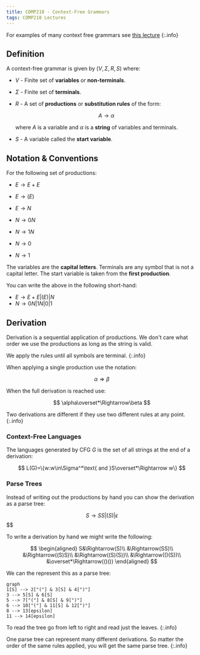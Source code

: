 ```yaml
---
title: COMP218 - Context-Free Grammars
tags: COMP218 Lectures
---
```

For examples of many context free grammars see [this lecture](https://liverpool.instructure.com/courses/47455/modules/items/1252591)
{:.info}

## Definition

A context-free grammar is given by ($V,\Sigma,R,S$) where:

* $V$ - Finite set of **variables** or **non-terminals**.
* $\Sigma$ - Finite set of **terminals**.
* $R$ - A set of **productions** or **substitution rules** of the form:
	
	$$A\rightarrow\alpha$$
	
	where $A$ is a variable and $\alpha$ is a **string** of variables and terminals.
* $S$ - A variable called the **start variable**.

## Notation & Conventions
For the following set of productions:

* $E\rightarrow E+E$
* $E\rightarrow (E)$
* $E\rightarrow N$

* $N\rightarrow 0N$
* $N\rightarrow 1N$
* $N\rightarrow 0$
* $N\rightarrow 1$

The variables are the **capital letters**. Terminals are any symbol that is not a capital letter. The start variable is taken from the **first production**.

You can write the above in the following short-hand:

* $E\rightarrow E+E\vert(E)\vert N$
* $N\rightarrow 0N\vert1N\vert0\vert1$

## Derivation
Derivation is a sequential application of productions. We don't care what order we use the productions as long as the string is valid. 

We apply the rules until all symbols are terminal.
{:.info}

When applying a single production use the notation:

$$
\alpha\Rightarrow\beta
$$

When the full derivation is reached use:

$$
\alpha\overset*\Rightarrow\beta
$$

Two derivations are different if they use two different rules at any point.
{:.info}

### Context-Free Languages
The languages generated by CFG $G$ is the set of all strings at the end of a derivation:

$$
L(G)=\{w:w\in\Sigma^*\text{ and }S\overset*\Rightarrow w\} 
$$

### Parse Trees
Instead of writing out the productions by hand you can show the derivation as a parse tree:

$$
S\rightarrow SS\vert (S)\vert\epsilon$$
$$

To write a derivation by hand we might write the following:

$$
\begin{aligned}
S&\Rightarrow(S)\\
&\Rightarrow(SS)\\
&\Rightarrow((S)S)\\
&\Rightarrow((S)(S))\\
&\Rightarrow(()(S))\\
&\overset*\Rightarrow(()())
\end{aligned}
$$

We can the represent this as a parse tree:

```mermaid
graph
1[S] --> 2["("] & 3[S] & 4[")"]
3 --> 5[S] & 6[S]
5 --> 7["("] & 8[S] & 9[")"]
6 --> 10["("] & 11[S] & 12[")"]
8 --> 13[epsilon]
11 --> 14[epsilon]
```

To read the tree go from left to right and read just the leaves.
{:.info}

One parse tree can represent many different derivations. So matter the order of the same rules applied, you will get the same parse tree.
{:.info}